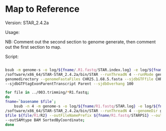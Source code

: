 Map to Reference
================

Version: STAR_2.4.2a


Usage:

NB: Comment out the second section to genome generate, then comment out the first section to map.

Script:


```bash

bsub -m genome-s -o log/${fname/.R1.fastq/STAR.index.log} -e log/${fname/.R1.fastq/STAR.index.err} \
/software/x86_64/STAR-STAR_2.4.2a/bin/STAR --runThreadN 4 --runMode genomeGenerate --genomeDir     \
genomedirectory --genomeFastaFiles CHR25.1.68.5.fasta --sjdbGTFfile CHR25.Aug68at.unmasked.gff3    \
--sjdbGTFtagExonParentTranscript Parent --sjdbOverhang 100

for file in ../003.trimming/*R1.fastq;
do 
fname=`basename $file`; 
	bsub -n 4 -m genome-s -o log/${fname/R1.fastq/STAR.log} -e log/${fname/R1.fastq/STAR.err}   \
/software/x86_64/STAR-STAR_2.4.2a/bin/STAR --runThreadN 4 --genomeDir genomedirectory --readFilesIn \
$file ${file/R1/R2} --outFileNamePrefix ${fname/R1.fastq/STARPS1} --outSAMmapqUnique 255            \
--outSAMtype BAM SortedByCoordinate;
done  
```